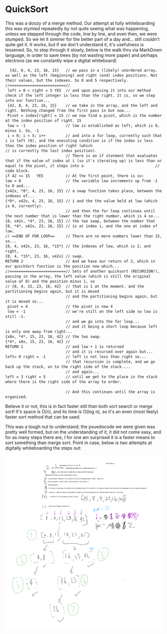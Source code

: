 # QuickSort

This was a doozy of a merge method. Our attempt at fully whiteboarding this was stymied repeatedly by not quite seeing what was happening, unless we stepped through the code, line by line, and even then, we were stumped. So we let it simmer for the better part of a day and... still couldn't quite get it. It works, but if we don't understand it, it's usefulness is lessened. So, to step through it slowly, below is the walk thru via MarkDown language, in order to save trees (by not wasting more paper) and perhaps electrons (as we constantly wipe a digital whiteboard)

```
  {42, 8, 4, 23, 16, 15}   // we pass in a (likely) unordered array, as well as the left (beginning) and right (end) index positions. Not their values, but the indexes. So 0 and 5 respectively.
//=========================//
 left = 0 < right = 5 YES  // and upon passing it into our method check if the left integer is less than the right. It is, so we step into our function...
 {42, 8, 4, 23, 16, 15}    // we take in the array, and the left and right. Nothing changed from the first pass in but now...
 Pivot = index[right] = 15 // we now find a pivot, which is the number at the index position of right. 15
 low = -1                  // low is established as left, which is 0, minus 1. So, -1
 i = 0; i < 5; i++         // and into a for loop, currently such that i is left (0), and the executing condition is if the index is less than the index position of right (which                              // is currently the last index position).
                           // There is an if statment that evaluates that if the value of index at i (so it's iterating up) is less than or equal to the pivot, it steps into a                                // code block.
if 42 <= 15   YES          // At the first point, there is so:
low = 0                    // the variable low increments up from -1 to 0 and...
{x42x, *8*, 4, 23, 16, 15} // a swap function takes place, between the indexes of...
{*8*, x42x, 4, 23, 16, 15} // i and the the value held at low (which is 0, currently).
                           // and then the for loop continues until the next number that is lower than the right number, which is 4 so... 
{8, x42x, *4*, 23, 16, 15} // the two swap, between the number that 
{8, *4*, x42x, 23, 16, 15} // is at index i, and the one at index of low.
// ==END OF FOR LOOP==     // There are no more numbers lower than 15, so...
{8, 4, x42x, 23, 16, *15*} // the indexes of low, which is 2, and right, 
{8, 4, *15*, 23, 16, x42x} // swap.
RETURN 2                   // And we have our return of 2, which in our quickSort function is the position now which...
//=========================// Sets of another quicksort (RECURSION!), passing in the array, the left value (which is still the original value of 0) and the position minus 1, so
// {8, 4, 15, 23, 16, 42}  // that is 1 at the moment. and the partitioning begins again, but it is moved 
                           // and the partitioning begins again, but it is moved so...
 pivot = 4                 // the pivot is now 4
 low = -1                  // we're still on the left side so low is still -1.
                           // and we go into the for loop...
                           // and it being a short loop because left is only one away from right...
{x8x, *4*, 15, 23, 16, 42} // the two swap.
{*4*, x8x, 15, 23, 16, 42} //
RETURN 1                   // and low + 1 is returned
                           // and it is recursed over again but...
left= 0 right = -1         // left is not less than right so...
                           // that recursion is complete, and we go back up the stack, on to the right side of the stack....
                           // and again...
left = 3 right = 5         // until we get to the place in the stack where there is the right side of the array to order.

                           // And this continues until the array is organized.
```
Believe it or not, this is in fact faster still than both sort search or merge sort! It's space is O(n), and its time is O(log n), so it's an even (most likely) faster sort method that can be used. 

This was a tough nut to understand; the psuedocode we were given was pretty well formed, but on the understanding of it, it did not come easy, and for as many steps there are, I for one am surprised it is a faster means to sort something than merge sort. Point in case, below is two attempts at digitally whiteboarding the steps out:

![A Whiteboard of Proportions!](https://github.com/PVOBrien/data-structures-and-algorithms/blob/master/java-code-challenges/src/main/resources/2020-10-21%20QuickSort%20Whiteboard.png?raw=true)
